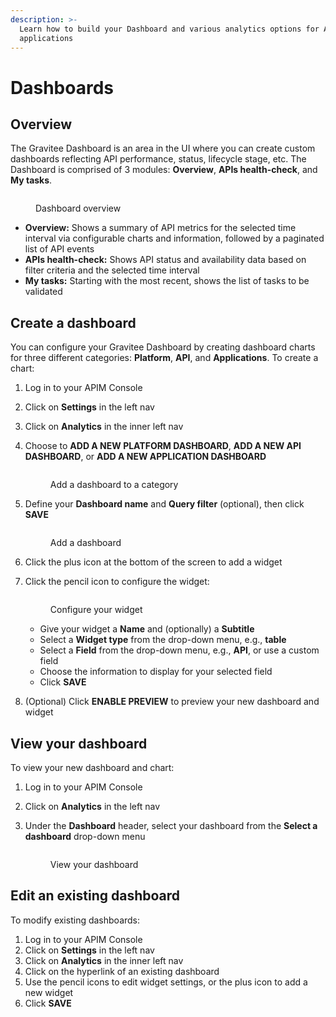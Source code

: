 ```yaml
---
description: >-
  Learn how to build your Dashboard and various analytics options for APIs and
  applications
---
```


# Dashboards

## Overview <a href="#the-dashboard" id="the-dashboard"></a>

The Gravitee Dashboard is an area in the UI where you can create custom dashboards reflecting API performance, status, lifecycle stage, etc. The Dashboard is comprised of 3 modules: **Overview**, **APIs health-check**, and **My tasks**.

<figure><img src="../.gitbook/assets/dashboard_overview.png" alt=""><figcaption><p>Dashboard overview</p></figcaption></figure>

* **Overview:** Shows a summary of API metrics for the selected time interval via configurable charts and information, followed by a paginated list of API events
* **APIs health-check:** Shows API status and availability data based on filter criteria and the selected time interval
* **My tasks:** Starting with the most recent, shows the list of tasks to be validated

## Create a dashboard

You can configure your Gravitee Dashboard by creating dashboard charts for three different categories: **Platform**, **API**, and **Applications**. To create a chart:

1. Log in to your APIM Console
2. Click on **Settings** in the left nav
3. Click on **Analytics** in the inner left nav
4.  Choose to **ADD A NEW PLATFORM DASHBOARD**, **ADD A NEW API DASHBOARD**, or **ADD A NEW APPLICATION DASHBOARD**&#x20;

    <figure><img src="../.gitbook/assets/dashboard_add.png" alt=""><figcaption><p>Add a dashboard to a category</p></figcaption></figure>
5.  Define your **Dashboard name** and **Query filter** (optional), then click **SAVE**&#x20;

    <figure><img src="../.gitbook/assets/dashboard_create.png" alt=""><figcaption><p>Add a dashboard</p></figcaption></figure>
6. Click the plus icon at the bottom of the screen to add a widget
7.  Click the pencil icon to configure the widget:

    <figure><img src="../.gitbook/assets/dashboard_configure widget.png" alt=""><figcaption><p>Configure your widget</p></figcaption></figure>



    * Give your widget a **Name** and (optionally) a **Subtitle**
    * Select a **Widget type** from the drop-down menu, e.g., **table**
    * Select a **Field** from the drop-down menu, e.g., **API**, or use a custom field
    * Choose the information to display for your selected field
    * Click **SAVE**
8. (Optional) Click **ENABLE PREVIEW** to preview your new dashboard and widget

## View your dashboard

To view your new dashboard and chart:

1. Log in to your APIM Console
2. Click on **Analytics** in the left nav
3.  Under the **Dashboard** header, select your dashboard from the **Select a dashboard** drop-down menu

    <figure><img src="../.gitbook/assets/dashboard_view.png" alt=""><figcaption><p>View your dashboard</p></figcaption></figure>

## Edit an existing dashboard

To modify existing dashboards:

1. Log in to your APIM Console
2. Click on **Settings** in the left nav
3. Click on **Analytics** in the inner left nav
4. Click on the hyperlink of an existing dashboard
5. Use the pencil icons to edit widget settings, or the plus icon to add a new widget
6. Click **SAVE**
